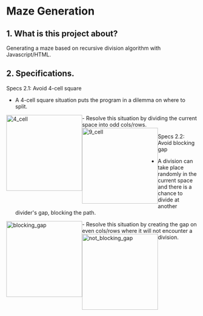# Maze Generation
## 1. What is this project about?
Generating a maze based on recursive division algorithm with Javascript/HTML.

## 2. Specifications. 

Specs 2.1: Avoid 4-cell square 
- A 4-cell square situation puts the program in a dilemma on where to split.
<img style="float: left;" width="200" height="200" src="https://user-images.githubusercontent.com/48362970/94020755-dcaec200-fde5-11ea-88e1-c32756236bf8.png" alt="4_cell" />
- Resolve this situation by dividing the current space into odd cols/rows.
<img style="float: left;" width="200" height="200" src="https://user-images.githubusercontent.com/48362970/94023241-9313a680-fde8-11ea-9ba6-80b381aa33b6.png" alt="9_cell" />

Specs 2.2: Avoid blocking gap
- A division can take place randomly in the current space and there is a chance to divide at another divider's gap, blocking the path. 
<img style="float: left;" width="200" height="200" src="https://user-images.githubusercontent.com/48362970/94020357-6ad67880-fde5-11ea-9682-343dd222e9a1.png" alt="blocking_gap" />
- Resolve this situation by creating the gap on even cols/rows where it will not encounter a division. 
<img style="float: left;" width="200" height="200" src="https://user-images.githubusercontent.com/48362970/94023391-be969100-fde8-11ea-94ef-51f0b06a3896.png" alt="not_blocking_gap" />





